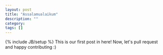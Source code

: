 ```yaml
---
layout: post
title: "Assalamualaikum"
description: ""
category:  
tags: []
---
```

{% include JB/setup %}
This is our first post in here! Now, let's pull request and happy contributing :)